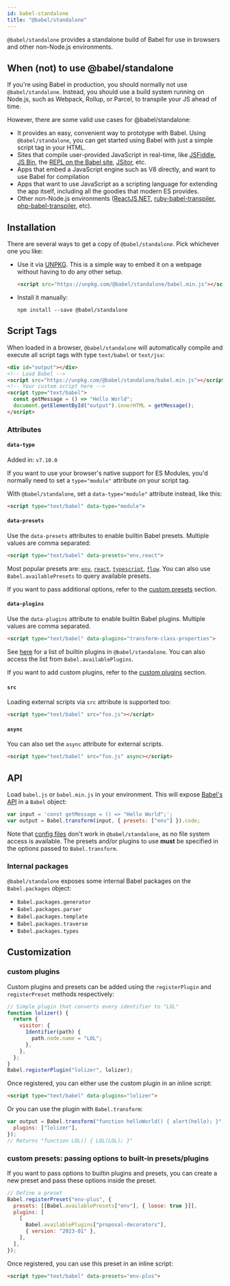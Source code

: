 ```yaml
---
id: babel-standalone
title: "@babel/standalone"
---
```


`@babel/standalone` provides a standalone build of Babel for use in browsers and other non-Node.js environments.

## When (not) to use @babel/standalone

If you're using Babel in production, you should normally not use `@babel/standalone`. Instead, you should use a build system running on Node.js, such as Webpack, Rollup, or Parcel, to transpile your JS ahead of time.

However, there are some valid use cases for @babel/standalone:

- It provides an easy, convenient way to prototype with Babel. Using `@babel/standalone`, you can get started using Babel with just a simple script tag in your HTML.
- Sites that compile user-provided JavaScript in real-time, like [JSFiddle](https://jsfiddle.net/), [JS Bin](https://jsbin.com/), the [REPL on the Babel site](http://babeljs.io/repl/), [JSitor](https://jsitor.com), etc.
- Apps that embed a JavaScript engine such as V8 directly, and want to use Babel for compilation
- Apps that want to use JavaScript as a scripting language for extending the app itself, including all the goodies that modern ES provides.
- Other non-Node.js environments ([ReactJS.NET](http://reactjs.net/), [ruby-babel-transpiler](https://github.com/babel/ruby-babel-transpiler), [php-babel-transpiler](https://github.com/talyssonoc/php-babel-transpiler), etc).

## Installation

There are several ways to get a copy of `@babel/standalone`. Pick whichever one you like:

- Use it via [UNPKG](https://unpkg.com/@babel/standalone/babel.min.js). This is a simple way to embed it on a webpage without having to do any other setup.
  ```html
  <script src="https://unpkg.com/@babel/standalone/babel.min.js"></script>
  ```
- Install it manually:
  ```shell npm2yarn
  npm install --save @babel/standalone
  ```

## Script Tags

When loaded in a browser, `@babel/standalone` will automatically compile and execute all script tags with type `text/babel` or `text/jsx`:

```html
<div id="output"></div>
<!-- Load Babel -->
<script src="https://unpkg.com/@babel/standalone/babel.min.js"></script>
<!-- Your custom script here -->
<script type="text/babel">
  const getMessage = () => "Hello World";
  document.getElementById("output").innerHTML = getMessage();
</script>
```

### Attributes

#### `data-type`
Added in: `v7.10.0`

If you want to use your browser's native support for ES Modules, you'd normally need to set a `type="module"` attribute on your script tag.

With `@babel/standalone`, set a `data-type="module"` attribute instead, like this:

```html
<script type="text/babel" data-type="module">
```

#### `data-presets`
Use the `data-presets` attributes to enable builtin Babel presets. Multiple values are comma separated:

```html
<script type="text/babel" data-presets="env,react">
```
Most popular presets are: [`env`](./preset-env.md), [`react`](./preset-react.md), [`typescript`](./preset-typescript.md), [`flow`](./preset-flow.md). You can also use `Babel.availablePresets` to query available presets.

If you want to pass additional options, refer to the [custom presets](#custom-presets-passing-options-to-built-in-presetsplugins) section.

#### `data-plugins`
Use the `data-plugins` attribute to enable builtin Babel plugins. Multiple values are comma separated.

```html
<script type="text/babel" data-plugins="transform-class-properties">
```

See [here](https://github.com/babel/babel/blob/main/packages/babel-standalone/src/generated/plugins.ts) for a list of builtin plugins in `@babel/standalone`. You can also access the list from `Babel.availablePlugins`.

If you want to add custom plugins, refer to the [custom plugins](#custom-plugins) section.

#### `src`
Loading external scripts via `src` attribute is supported too:

```html
<script type="text/babel" src="foo.js"></script>
```

#### `async`
You can also set the `async` attribute for external scripts.

```html
<script type="text/babel" src="foo.js" async></script>
```

## API

Load `babel.js` or `babel.min.js` in your environment. This will expose [Babel's API](http://babeljs.io/docs/usage/api/) in a `Babel` object:

```js title="JavaScript"
var input = 'const getMessage = () => "Hello World";';
var output = Babel.transform(input, { presets: ["env"] }).code;
```

Note that [config files](config-files.md) don't work in `@babel/standalone`, as no file system access is available. The presets and/or plugins to use **must** be specified in the options passed to `Babel.transform`.

### Internal packages

`@babel/standalone` exposes some internal Babel packages on the `Babel.packages` object:
- `Babel.packages.generator`
- `Babel.packages.parser`
- `Babel.packages.template`
- `Babel.packages.traverse`
- `Babel.packages.types`

## Customization

### custom plugins

Custom plugins and presets can be added using the `registerPlugin` and `registerPreset` methods respectively:

```js title="JavaScript"
// Simple plugin that converts every identifier to "LOL"
function lolizer() {
  return {
    visitor: {
      Identifier(path) {
        path.node.name = "LOL";
      },
    },
  };
}
Babel.registerPlugin("lolizer", lolizer);
```

Once registered, you can either use the custom plugin in an inline script:

```html
<script type="text/babel" data-plugins="lolizer">
```

Or you can use the plugin with `Babel.transform`:

```js title="JavaScript"
var output = Babel.transform("function helloWorld() { alert(hello); }", {
  plugins: ["lolizer"],
});
// Returns "function LOL() { LOL(LOL); }"
```

### custom presets: passing options to built-in presets/plugins

If you want to pass options to builtin plugins and presets, you can create a new preset and pass these options inside the preset.

```js title="JavaScript"
// Define a preset
Babel.registerPreset("env-plus", {
  presets: [[Babel.availablePresets["env"], { loose: true }]],
  plugins: [
    [
      Babel.availablePlugins["proposal-decorators"],
      { version: "2023-01" },
    ],
  ],
});
```

Once registered, you can use this preset in an inline script:

```html
<script type="text/babel" data-presets="env-plus">
```
